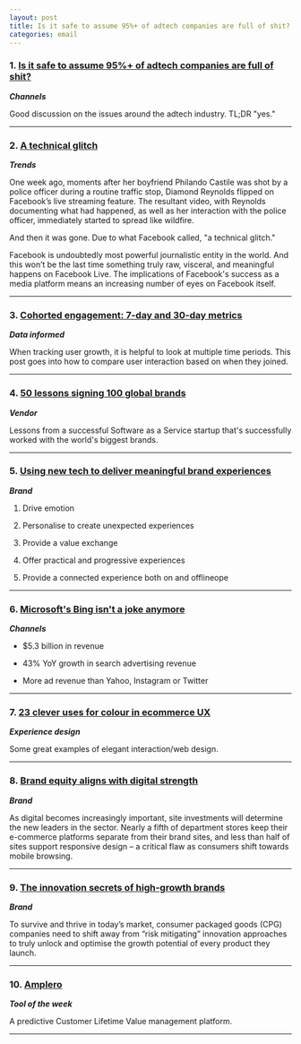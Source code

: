 ```yaml
---
layout: post
title: Is it safe to assume 95%+ of adtech companies are full of shit?
categories: email
---
```


### 1. [Is it safe to assume 95%+ of adtech companies are full of shit?][adtech]
_<strong>Channels</strong>_

Good discussion on the issues around the adtech industry. TL;DR "yes."

[adtech]:https://www.reddit.com/r/adops/comments/3qjhee/is_it_safe_to_assume_95_of_adtech_companies_are/

***

### 2. [A technical glitch][techglitch]
_<strong>Trends</strong>_

One week ago, moments after her boyfriend Philando Castile was shot by a police officer during a routine traffic stop, Diamond Reynolds flipped on Facebook’s live streaming feature. The resultant video, with Reynolds documenting what had happened, as well as her interaction with the police officer, immediately started to spread like wildfire.

And then it was gone. Due to what Facebook called, "a technical glitch."

Facebook is undoubtedly most powerful journalistic entity in the world. And this won’t be the last time something truly raw, visceral, and meaningful happens on Facebook Live. The implications of Facebook's success as a media platform means an increasing number of eyes on Facebook itself.

[techglitch]:https://stratechery.com/2016/a-technical-glitch/

***

### 3. [Cohorted engagement: 7-day and 30-day metrics][cohorts]
_<strong>Data informed</strong>_

When tracking user growth, it is helpful to look at multiple time periods. This post goes into how to compare user interaction based on when they joined.

[cohorts]:https://periscopedata.com/blog//cohorted-engagement-trendlines.html

***

### 4. [50 lessons signing 100 global brands][globalbrand]
_<strong>Vendor</strong>_

Lessons from a successful Software as a Service startup that's successfully worked with the world's biggest brands.

[globalbrand]:http://www.startupremarkable.com/100brands

***

### 5. [Using new tech to deliver meaningful brand experiences][brandx]
_<strong>Brand</strong>_

1. Drive emotion

2. Personalise to create unexpected experiences

3. Provide a value exchange

4. Offer practical and progressive experiences

5. Provide a connected experience both on and offlineope

[brandx]:https://econsultancy.com/blog/68073-how-marketers-can-use-new-tech-to-deliver-meaningful-brand-experiences/

***

### 6. [Microsoft's Bing isn't a joke anymore][bingjoke]
_<strong>Channels</strong>_

* $5.3 billion in revenue

* 43% YoY growth in search advertising revenue

* More ad revenue than Yahoo, Instagram or Twitter

[bingjoke]:http://www.bloomberg.com/gadfly/articles/2016-07-19/microsoft-turns-bing-from-a-joke-into-an-ad-business

***

### 7. [23 clever uses for colour in ecommerce UX][uxcolour]
_<strong>Experience design</strong>_

Some great examples of elegant interaction/web design.

[uxcolour]:https://www.econsultancy.com/blog/68061-23-clever-uses-for-colour-in-ecommerce-ux

***

### 8. [Brand equity aligns with digital strength][digibrand]
_<strong>Brand</strong>_

As digital becomes increasingly important, site investments will determine the new leaders in the sector. Nearly a fifth of department stores keep their e-commerce platforms separate from their brand sites, and less than half of sites support responsive design – a critical flaw as consumers shift towards mobile browsing.

[digibrand]:https://www.l2inc.com/brand-equity-aligns-with-digital-strength/2016/blog

***

### 9. [The innovation secrets of high-growth brands][brandinno]
_<strong>Brand</strong>_

To survive and thrive in today’s market, consumer packaged goods (CPG) companies need to shift away from “risk mitigating” innovation approaches to truly unlock and optimise the growth potential of every product they launch.

[brandinno]:http://www.nielsen.com/us/en/insights/news/2016/the-innovation-secrets-of-high-growth-brands.html

***

### 10. [Amplero][amplero]
_<strong>Tool of the week</strong>_

A predictive Customer Lifetime Value management platform.

[amplero]:http://www.amplero.net/

***
